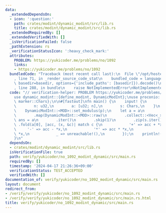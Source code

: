 ```yaml
---
data:
  _extendedDependsOn:
  - icon: ':question:'
    path: crates/modint/dynamic_modint/src/lib.rs
    title: crates/modint/dynamic_modint/src/lib.rs
  _extendedRequiredBy: []
  _extendedVerifiedWith: []
  _isVerificationFailed: false
  _pathExtension: rs
  _verificationStatusIcon: ':heavy_check_mark:'
  attributes:
    PROBLEM: https://yukicoder.me/problems/no/1092
    links:
    - https://yukicoder.me/problems/no/1092
  bundledCode: "Traceback (most recent call last):\n  File \"/opt/hostedtoolcache/Python/3.10.14/x64/lib/python3.10/site-packages/onlinejudge_verify/documentation/build.py\"\
    , line 71, in _render_source_code_stat\n    bundled_code = language.bundle(stat.path,\
    \ basedir=basedir, options={'include_paths': [basedir]}).decode()\n  File \"/opt/hostedtoolcache/Python/3.10.14/x64/lib/python3.10/site-packages/onlinejudge_verify/languages/rust.py\"\
    , line 288, in bundle\n    raise NotImplementedError\nNotImplementedError\n"
  code: "// verification-helper: PROBLEM https://yukicoder.me/problems/no/1092\n\n\
    use dynamic_modint::{define_modint, DynamicModInt};\nuse proconio::{fastout, input,\
    \ marker::Chars};\n\n#[fastout]\nfn main() {\n    input! {\n        p: u32,\n\
    \        n: u32,\n        a: [u32; n],\n        s: Chars,\n    }\n    define_modint!(MOD);\n\
    \    DynamicModInt::<MOD>::set_modulus(p);\n    let a = a\n        .into_iter()\n\
    \        .map(DynamicModInt::<MOD>::raw)\n        .collect::<Vec<_>>();\n    let\
    \ ans = a\n        .iter()\n        .skip(1)\n        .zip(s.iter())\n       \
    \ .fold(a[0], |acc, (x, &c)| match c {\n            '+' => acc + *x,\n       \
    \     '-' => acc - *x,\n            '*' => acc * *x,\n            '/' => acc /\
    \ *x,\n            _ => unreachable!(),\n        });\n    println!(\"{}\", ans);\n\
    }\n"
  dependsOn:
  - crates/modint/dynamic_modint/src/lib.rs
  isVerificationFile: true
  path: verify/yukicoder/no_1092_modint_dynamic/src/main.rs
  requiredBy: []
  timestamp: '2024-04-17 21:26:36+09:00'
  verificationStatus: TEST_ACCEPTED
  verifiedWith: []
documentation_of: verify/yukicoder/no_1092_modint_dynamic/src/main.rs
layout: document
redirect_from:
- /verify/verify/yukicoder/no_1092_modint_dynamic/src/main.rs
- /verify/verify/yukicoder/no_1092_modint_dynamic/src/main.rs.html
title: verify/yukicoder/no_1092_modint_dynamic/src/main.rs
---
```

